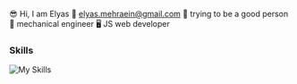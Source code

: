 😎 Hi, I am Elyas 
📨 elyas.mehraein@gmail.com
🦸 trying to be a good person
🦾 mechanical engineer
🖥️ JS web developer

### Skills
![My Skills](https://skillicons.dev/icons?i=js,react,mui,nextjs,tailwind,figma)
